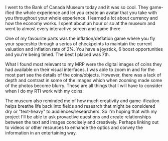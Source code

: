 I went to the Bank of Canada Museum today and it was so cool. They game-ified the whole experience and let you create an avatar that you take with you throughout your whole experience. I learned a lot about currency and how the economy works. I spent about an hour or so at the museum and went to almost every interactive screen and game there. 

One of my favourite parts was the inflation/deflation game where you fly your spaceship through a series of checkpoints to maintain the current valuation and inflation rate of 2%. You have a joystick, 6 boost opportunities and you're being timed. The best I placed was 7th.

What I found most relevant to my MRP were the digital images of coins they had available on their visual interfaces. I was able to zoom in and for the most part see the details of the coins/objects. However, there was a lack of depth and contrast in some of the images which when zooming made some of the photos become blurry. These are all things that I will have to consider when I do my RTI work with my coins.

The museum also reminded me of how much creativity and game-ification helps breathe life back into fields and research that might be considered dry or "text-heavy" to audiences/researchers. So I'm hoping that with my project I'll be able to ask provactive questions and create relationships between the text and images concisely and creatively. Perhaps linking out to videos or other resources to enhance the optics and convey the information in an entertaining way.
